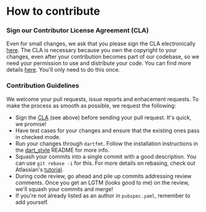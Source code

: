 # How to contribute

### Sign our Contributor License Agreement (CLA)

Even for small changes, we ask that you please sign the CLA electronically
[here](https://developers.google.com/open-source/cla/individual).
The CLA is necessary because you own the copyright to your changes, even
after your contribution becomes part of our codebase, so we need your permission
to use and distribute your code. You can find more details
[here](https://code.google.com/p/dart/wiki/Contributing). You'll only need to
do this once.

### Contribution Guidelines

We welcome your pull requests, issue reports and enhacement requests. To make
the process as smooth as possible, we request the following:

   * Sign the [CLA](https://cla.developers.google.com/about/google-individual)
     (see above) before sending your pull request. It's quick, we promise!
   * Have test cases for your changes and ensure that the existing ones pass in
     checked mode.
   * Run your changes through `dartfmt`. Follow the installation instructions
     in the [dart_style](https://github.com/dart-lang/dart_style) README for
     more info.
   * Squash your commits into a single commit with a good description. You can
     use `git rebase -i` for this. For more details on rebasing, check out
     Atlassian's
     [tutorial](https://www.atlassian.com/git/tutorials/rewriting-history).
   * During code review, go ahead and pile up commits addressing review
     comments. Once you get an LGTM (looks good to me) on the review, we'll
     squash your commits and merge!
   * If you're not already listed as an author in `pubspec.yaml`, remember to
     add yourself.